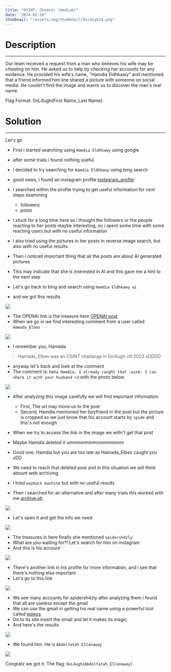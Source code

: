 ```yaml
---
title: "OSINT: Cheater (medium)"
date: "2024-02-10"
thumbnail: "/assets/img/thumbnail/0xl4ugh24.png"
---
```


# Description
---

Our team received a request from a man who believes his wife may be cheating on him. He asked us to help by checking her accounts for any evidence. He provided his wife's name, "Hamdia Eldhkawy" and mentioned that a friend informed him she shared a picture with someone on social media. He couldn't find the image and wants us to discover the man's real name.

Flag Format: 0xL4ugh{First Name_Last Name}

# Solution
---

Let's go

- First i started searching using `Hamdia Eldhkawy` using google
- after some trials i found nothing useful
- I decided to try searching for `Hamdia Eldhkawy` using bing search
- good news, i found an instagram profile <a href="https://www.instagram.com/hamdia_elhob_kolo/">instagram_profile</a>
- I searched within the profile trying to get useful information for next steps examining
    - followers
    - posts

- I stuck for a long time here as i thought the followers or the people reacting to her posts maybe interesting, so i spent some time with some reacting users but with no useful information
- I also tried using the pictures in her posts in reverse image search, but also with no useful results
- Then i noticed important thing that all the posts are about AI generated pictures
- This may indicate that she is interested in AI and this gave me a hint to the next step
- Let's go back to bing and search using `Hamdia Eldhkawy ai`
- and we got this results

<img src="/assets/img/0xl4ugh24/cheater.jpg">

- The OPENAI link is the treasure here <a href="https://community.openai.com/t/i-really-love-this-colorful-drawings/616450">OPENAI post</a>
- When we go in we find interesting comment from a user called `Hamada_Elbes`

<img src="/assets/img/0xl4ugh24/cheater2.jpg">

- I remember you, Hamada
> Hamade_Elbes was an OSINT challange in 0xl4ugh ctf 2023 xDDDD
- anyway let's back and look at the comment
- The comment is: `Haha Hamdia, I already caught that :wink: I can share it with your husband <3` with the photo below

<img src="/assets/img/0xl4ugh24/cheater1.jpg">

- After analyzing this image carefully we will find important information
    - First, The url may move us to the post
    - Second, Hamdia mentioned her boyfriend in the post but the picture is cropped so we just know that his account starts by `spide` and this's not enough
- When we try to access the link in the image we willn't get that post
- Maybe Hamdia deleted it ummmmmmmmmmmmmm
- Good one, Hamdia but you are too late as Hamada_Elbes caught you xDD

- We need to reach that deleted post and in this situation we will think abount web archiving
- I tried `wayback machine` but with no useful results
- Then i searched for an alternative and after many trials this worked with me <a href="https://archive.ph/">archive.ph</a>

<img src="/assets/img/0xl4ugh24/cheater3.jpg">

- Let's open it and get the info we need

<img src="/assets/img/0xl4ugh24/cheater4.jpg">

- The treasures in here finally she mentioned `spidersh4zly`
- What are you waiting for?! Let's search for him on instagram
- And this is his account

<img src="/assets/img/0xl4ugh24/cheater5.jpg">

- There's another link in his profile for more information, and i see that there's nothing else important
- Let's go to this link

<img src="/assets/img/0xl4ugh24/cheater6.jpg">

- We see many accounts for spidersh4zly after analyzing them i found that all are useless except the gmail
- We can use the gmail in getting his real name using a powerful tool called <a href="https://epieos.com/">epieos</a>
- Go to its site insert the email and let it makes its magic
- And here's the results

<img src="/assets/img/0xl4ugh24/cheater7.jpg">

- We found him. He is `Abdelfatah ElCanaway`

<img src="/assets/img/0xl4ugh24/cheater8.jpg">

Congratz we got it.
The flag: `0xL4ugh{Abdelfatah_ElCanaway}`